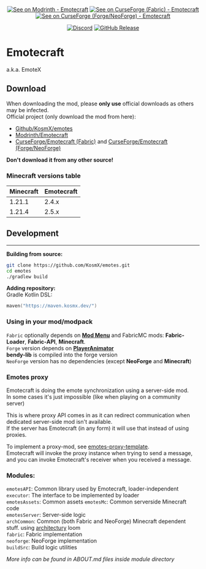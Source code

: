 <div align="center">

[![See on Modrinth - Emotecraft](https://img.shields.io/badge/See_on_Modrinth-Emotecraft-2ea44f?logo=modrinth)](https://modrinth.com/mod/emotecraft) 
[![See on CurseForge (Fabric) - Emotecraft](https://img.shields.io/badge/See_on_CurseForge-Emotecraft_(Fabric)-orange?logo=curseforge)](https://www.curseforge.com/minecraft/mc-mods/emotecraft)
[![See on CurseForge (Forge/NeoForge) - Emotecraft](https://img.shields.io/badge/See_on_CurseForge-Emotecraft_(Forge/NeoForge)-orange?logo=curseforge)](https://www.curseforge.com/minecraft/mc-mods/emotecraft-forge)

[![Discord](https://img.shields.io/discord/737216980095991838?label=Discord)](https://discord.gg/6NfdRuE)
[![GitHub Release](https://img.shields.io/github/v/release/KosmX/emotes)](https://github.com/KosmX/emotes/releases/latest)
</div>

# Emotecraft  
a.k.a. EmoteX 

## Download
When downloading the mod, please **only use** official downloads as others may be infected.  
Official project (only download the mod from here):
- [Github/KosmX/emotes](https://github.com/KosmX/emotes)
- [Modrinth/Emotecraft](https://modrinth.com/mod/emotecraft)
- [CurseForge/Emotecraft (Fabric)](https://www.curseforge.com/minecraft/mc-mods/emotecraft) and [CurseForge/Emotecraft (Forge/NeoForge)](https://www.curseforge.com/minecraft/mc-mods/emotecraft-forge)

**Don't download it from any other source!**

### Minecraft versions table
| Minecraft | Emotecraft |
|-----------|------------|
| 1.21.1    | 2.4.x      |
| 1.21.4    | 2.5.x      |

## Development

---
**Building from source:**
```bash
git clone https://github.com/KosmX/emotes.git
cd emotes
./gradlew build
```
**Adding repository:**   
Gradle Kotlin DSL:
```kotlin
maven("https://maven.kosmx.dev/")
```
  
### Using in your mod/modpack  

`Fabric` optionally depends on [**Mod Menu**](https://github.com/TerraformersMC/ModMenu) and FabricMC mods: **Fabric-Loader**, **Fabric-API**, **Minecraft**.  
`Forge` version depends on [**PlayerAnimator**](https://github.com/KosmX/minecraftPlayerAnimator)   
**bendy-lib** is compiled into the forge version  
`NeoForge` version has no dependencies (except **NeoForge** and **Minecraft**)

### Emotes proxy
Emotecraft is doing the emote synchronization using a server-side mod.  
In some cases it's just impossible (like when playing on a community server)
   
This is where proxy API comes in as it can redirect communication when dedicated server-side mod isn't available.  
If the server has Emotecraft (in any form) it will use that instead of using proxies.  

To implement a proxy-mod, see [emotes-proxy-template](https://github.com/KosmX/emotes-proxy-template).  
Emotecraft will invoke the proxy instance when trying to send a message,  
and you can invoke Emotecraft's receiver when you received a message. 


### Modules:
`emotesAPI`: Common library used by Emotecraft, loader-independent  
`executor`: The interface to be implemented by loader  
`emotesAssets`: Common assets
`emotesMc`: Common serverside Minecraft code  
`emotesServer`: Server-side logic  
`archCommon`: Common (both Fabric and NeoForge) Minecraft dependent stuff. using [architectury](https://github.com/architectury/architectury-loom) loom  
`fabric`: Fabric implementation  
`neoforge`: NeoForge implementation  
`buildSrc`: Build logic utilities

_More info can be found in ABOUT.md files inside module directory_

